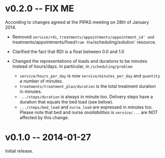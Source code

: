 # v0.2.0 -- FIX ME

According to changes agreed at the PIPAS meeting on 28th of January 2014.

* Removed `service/rdi`, `treatments/appointments/appointment_id' and
  `treatments/appointments/fixed` from the `/scheduling/solution` resource.

* Clarified the fact that RDI is a float between 0.0 and 1.0

* Changed the representations of loads and durations to be minutes instead of
  hours/days. In particular, in `/scheduling/problem`
    * `service/hours_per_day` is now `service/minutes_per_day` and `quantity` a number of minutes.
    * `treatments/treatment_plan/duration` is the total treatment duration in minutes.
    * `.../steps/duration` is always in minute too. Delivery steps have a duration that equals the bed load (see below).
    * `.../steps/bed_load` and `nurse_load` are expressed in minutes too.
  Please note that bed and nurse _availabilities_ is `service/...` are NOT affected by this change.


# v0.1.0 -- 2014-01-27

Initial release.